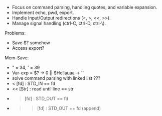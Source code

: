 - Focus on command parsing, handling quotes, and variable expansion.
- Implement echo, pwd, export.
- Handle Input/Output redirections (<, >, <<, >>).
- Manage signal handling (ctrl-C, ctrl-D, ctrl-\\).

Problems:
- Save $? somehow
- Access export?

Mem-Save:
- " = 34, ' = 39
- Var-exp = $? -> 0 || $Hellauaa -> ''
- solve command parsing with linked list ???
- < [fd] : STD_IN == fd
- << [Str] : read until line == str
- > [fd] : STD_OUT == fd
- >> [fd] : STD_OUT == fd (append)

